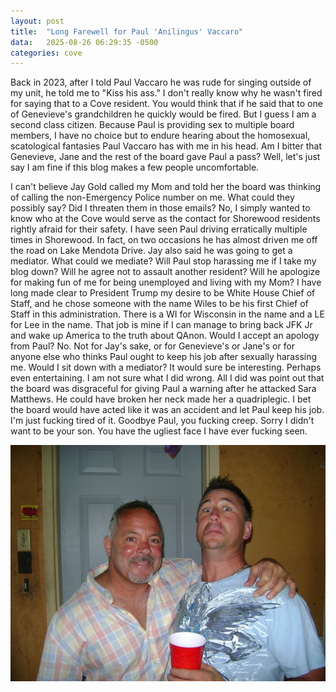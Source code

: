 ```yaml
---
layout: post
title:  "Long Farewell for Paul 'Anilingus' Vaccaro"
data:   2025-08-26 06:29:35 -0500
categories: cove
---
```

Back in 2023, after I told Paul Vaccaro he was rude for singing outside of my unit, he told me to "Kiss his ass." I don't really know why he wasn't fired for saying that to a Cove resident. You would think that if he said that to one of Genevieve's grandchildren he quickly would be fired. But I guess I am a second class citizen. Because Paul is providing sex to multiple board members, I have no choice but to endure hearing about the homosexual, scatological fantasies Paul Vaccaro has with me in his head. Am I bitter that Genevieve, Jane and the rest of the board gave Paul a pass? Well, let's just say I am fine if this blog makes a few people uncomfortable.

I can't believe Jay Gold called my Mom and told her the board was thinking of calling the non-Emergency Police number on me. What could they possibly say? Did I threaten them in those emails? No, I simply wanted to know who at the Cove would serve as the contact for Shorewood residents rightly afraid for their safety. I have seen Paul driving erratically multiple times in Shorewood. In fact, on two occasions he has almost driven me off the road on Lake Mendota Drive. Jay also said he was going to get a mediator. What could we mediate? Will Paul stop harassing me if I take my blog down? Will he agree not to assault another resident? Will he apologize for making fun of me for being unemployed and living with my Mom? I have long made clear to President Trump my desire to be White House Chief of Staff, and he chose someone with the name Wiles to be his first Chief of Staff in this administration. There is a WI for Wisconsin in the name and a LE for Lee in the name. That job is mine if I can manage to bring back JFK Jr and wake up America to the truth about QAnon. Would I accept an apology from Paul? No. Not for Jay's sake, or for Genevieve's or Jane's or for anyone else who thinks Paul ought to keep his job after sexually harassing me. Would I sit down with a mediator? It would sure be interesting. Perhaps even entertaining. I am not sure what I did wrong. All I did was point out that the board was disgraceful for giving Paul a warning after he attacked Sara Matthews. He could have broken her neck made her a quadriplegic. I bet the board would have acted like it was an accident and let Paul keep his job. I'm just fucking tired of it. Goodbye Paul, you fucking creep. Sorry I didn't want to be your son. You have the ugliest face I have ever fucking seen.

![Ugly!](/images/paul_party1.jpg "Gross!")